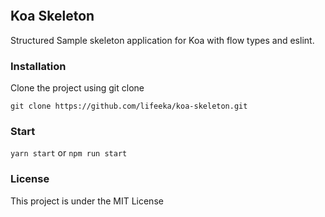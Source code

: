 <p><img src="https://raw.githubusercontent.com/lifeeka/koa-skeleton/master/logo.png
" alt=""></p>


## Koa Skeleton
Structured Sample skeleton application for Koa with flow types and eslint.

### Installation

Clone the project using git clone
```
git clone https://github.com/lifeeka/koa-skeleton.git
```

### Start
`yarn start` or `npm run start`

### License

This project is under the MIT License
